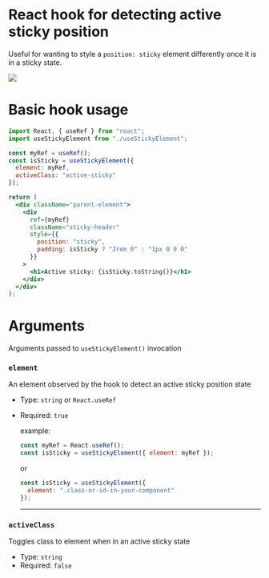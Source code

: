 # React hook for detecting active sticky position

Useful for wanting to style a `position: sticky` element differently once it is in a sticky state.

![](./demo.gif)

# Basic hook usage

```jsx
import React, { useRef } from "react";
import useStickyElement from "./useStickyElement";

const myRef = useRef();
const isSticky = useStickyElement({
  element: myRef,
  activeClass: "active-sticky"
});

return (
  <div className="parent-element">
    <div
      ref={myRef}
      className="sticky-header"
      style={{
        position: "sticky",
        padding: isSticky ? "2rem 0" : "1px 0 0 0"
      }}
    >
      <h1>Active sticky: {isSticky.toString()}</h1>
    </div>
  </div>
);
```

# Arguments

Arguments passed to `useStickyElement()` invocation

### `element`

An element observed by the hook to detect an active sticky position state

- Type: `string` or `React.useRef`
- Required: `true`

  example:

  ```jsx
  const myRef = React.useRef();
  const isSticky = useStickyElement({ element: myRef });
  ```

  or

  ```jsx
  const isSticky = useStickyElement({
    element: ".class-or-id-in-your-component"
  });
  ```

  <hr>

### `activeClass`

Toggles class to element when in an active sticky state

- Type: `string`
- Required: `false`
